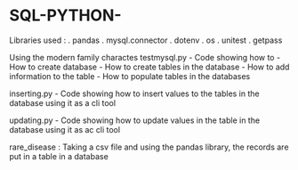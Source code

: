 # SQL-PYTHON-

Libraries used : 
                . pandas
                . mysql.connector 
                . dotenv
                . os
                . unitest
                . getpass
                
                
Using the modern family charactes 
testmysql.py - Code showing how to 
                  - How to create database 
                  - How to create tables in the database 
                  - How to add information to the table 
                  - How to populate tables in the databases
                  
                  
inserting.py - Code showing how to insert values to the tables in the database using it as a cli tool 

updating.py - Code showing how to update values in the table in the database using it as ac cli tool  

rare_disease : Taking a csv file and using the pandas library, the records are put in a table in a database 
